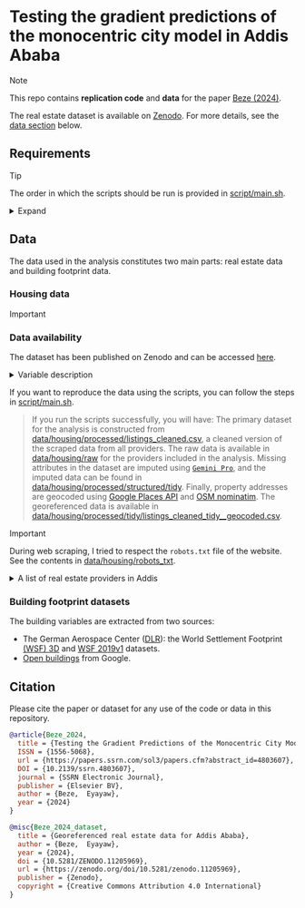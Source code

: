

<!-- README.md is generated by README.qmd. Please edit that file. -->

# Testing the gradient predictions of the monocentric city model in Addis Ababa

> [!NOTE]
>
> This repo contains **replication code** and **data** for the paper
> [Beze
> (2024)](https://papers.ssrn.com/sol3/papers.cfm?abstract_id=4803607).
>
> The real estate dataset is available on
> [Zenodo](https://zenodo.org/records/11205969). For more details, see
> the [data section](#housing-data) below.

## Requirements

> [!TIP]
>
> The order in which the scripts should be run is provided in
> [script/main.sh](./script/main.sh).

<details>
<summary>
Expand
</summary>

- R 4.3.3

> The necessary R packages are listed in the `renv.lock` file. You can
> install them by running the following command in the R console:
>
> ``` r
> # renv::init() # to initialize renv on the project if you don't clone the repo
> renv::restore()
> ```

- Python 3.12

> The necessary Python packages are listed in the `requirements.txt`
> file. You can install them with [uv](https://github.com/astral-sh/uv):
>
> ``` bash
> uv pip install -r requirements.txt
> ```

</details>

## Data

The data used in the analysis constitutes two main parts: real estate
data and building footprint data.

### Housing data

> [!IMPORTANT]
>
> ### Data availability
>
> The dataset has been published on Zenodo and can be accessed
> [here](https://zenodo.org/records/11205969).

<details>
<summary>
Variable description
</summary>

| var                            | description                                                                       | group                      | remark                                                                                                                                                          |
|--------------------------------|-----------------------------------------------------------------------------------|----------------------------|-----------------------------------------------------------------------------------------------------------------------------------------------------------------|
| id                             | ID of the property (prepended with the provider name)                             |                            | The ID uniquely identifies properties; in the raw data, it may not have been, even within a provider.                                                           |
| listing_type                   | Listing type (for rent or sale etc.)                                              | listing and property types | Parsed if not provided                                                                                                                                          |
| property_type                  | Property type (house, apartment, etc.)                                            | listing and property types | Parsed if not provided                                                                                                                                          |
| price                          | Price of the property in local currency (Ethiopian Birr (ETB))                    | price                      | Other currency units are converted to ETB                                                                                                                       |
| price_type                     | The type of price (fixed, negotiable, etc.)                                       | price                      | Parsed if not provided                                                                                                                                          |
| price_adj                      | Price of the property adjusted for inflation                                      | price                      |                                                                                                                                                                 |
| price_sqm                      | Price of the property per square meter                                            | price                      |                                                                                                                                                                 |
| price_adj_sqm                  | Price of the property per square meter adjusted for inflation                     | price                      |                                                                                                                                                                 |
| size_sqm                       | Floor area of the property in square meters                                       | size                       | Imputed if not provided                                                                                                                                         |
| size_sqm_is_imputed            | Yes if the floor area of the property was imputed                                 | size                       |                                                                                                                                                                 |
| plot_size                      | Lot size of the property in square meters                                         | size                       |                                                                                                                                                                 |
| address                        | Address of the property (untouched as provided)                                   | address                    |                                                                                                                                                                 |
| address_main                   | Address of the property (manually corrected or cleaned)                           | address                    | The address of the property has been manually corrected or cleaned. Addresses for properties have been manually extracted from the description of the property. |
| address_alt                    | Address of the property (extracted with Gemini Pro)                               | address                    | Equals to address_main if extraction failed or null                                                                                                             |
| unique_address_grp             | Address group counter                                                             | address                    | This variable identifies properties with the same addresses.                                                                                                    |
| place_name                     | The name of the geocoded place, from the geocoding api,address                    | address                    |                                                                                                                                                                 |
| place_id                       | The id of the geocoded place                                                      | address                    |                                                                                                                                                                 |
| subcity                        | The subcity name                                                                  | address                    |                                                                                                                                                                 |
| lng                            | The longitude of the property location                                            | address                    |                                                                                                                                                                 |
| lat                            | The latitude of the property location                                             | address                    |                                                                                                                                                                 |
| is_lng_lat_sampled             | Yes if lng,lat is sampled                                                         | address                    | When the address is broad like “Bole” or even “Addis Ababa” a random (lng,lat) can be sampled from the subcity or Addis polygons.”                              |
| date_published                 | The date the property was published on the website                                | time                       |                                                                                                                                                                 |
| time                           | The month (formatted year-month-01) the property was published on the website     | time                       |                                                                                                                                                                 |
| year                           | The year the property was published on the website                                | time                       |                                                                                                                                                                 |
| quarter                        | The quarter the property was published on the website                             | time                       |                                                                                                                                                                 |
| title                          | The title of the property ad                                                      | description                |                                                                                                                                                                 |
| description                    | The description of the property ad                                                | description                |                                                                                                                                                                 |
| num_bedrooms                   | The number of bedrooms in the property                                            | features                   |                                                                                                                                                                 |
| num_bathrooms                  | The number of bathrooms in the property                                           | features                   |                                                                                                                                                                 |
| num_images                     | The number of images in the property ad                                           | features                   |                                                                                                                                                                 |
| features                       | A list of additional features of the property                                     | features                   | A list of additional features, unstructured.                                                                                                                    |
| condition                      | The condition of the property                                                     | features                   |                                                                                                                                                                 |
| furnishing                     | The furnishing level of the property                                              | features                   | E.g. fully furnished, semi-furnished, etc.                                                                                                                      |
| pets                           | Yes if pets are allowed in the property                                           | features                   | Applicable to rentals. Parsed if not provided                                                                                                                   |
| floor                          | The floor location of the property                                                | features                   | Applicable to apartments. It may refer to the number of floors in some cases.                                                                                   |
| garden                         | Yes if the property has a garden                                                  | features                   | Parsed if not provided                                                                                                                                          |
| parking                        | Yes if the property has parking                                                   | features                   | Parsed if not provided                                                                                                                                          |
| kitchen                        | Yes if the property has a kitchen                                                 | features                   | Parsed if not provided                                                                                                                                          |
| elevator                       | Yes if the property has an elevator                                               | features                   | Parsed if not provided                                                                                                                                          |
| balcony                        | Yes if the property has a balcony                                                 | features                   | Parsed if not provided                                                                                                                                          |
| water                          | Yes if the property has water                                                     | features                   | Parsed if not provided                                                                                                                                          |
| power                          | Yes if the property has electricity                                               | features                   | Parsed if not provided                                                                                                                                          |
| seller_address                 | The address of the seller mentioned in the ad                                     |                            | Phone number, email or social media information about the seller/agent.                                                                                         |
| dist_meskel_square             | The distance from the property location to the CBD (Meskel Square) in km          | Distance to the CBD        |                                                                                                                                                                 |
| dist_arat_kilo                 | The distance from the property location to the CBD (Arat Kilo) in km              | Distance to the CBD        |                                                                                                                                                                 |
| dist_piassa                    | The distance from the property location to the CBD (Piassa) in km                 | Distance to the CBD        |                                                                                                                                                                 |
| exchange_rate                  | Monthly Birr to USD exchange rates                                                |                            | Source: National Bank of Ethiopia                                                                                                                               |
| misclassified_or_outliers_flag | Yes if the property’s listing or type are thought to be misclassified or outlier. |                            |                                                                                                                                                                 |

</details>

If you want to reproduce the data using the scripts, you can follow the
steps in [script/main.sh](./script/main.sh).

> If you run the scripts successfully, you will have: The primary
> dataset for the analysis is constructed from
> [data/housing/processed/listings_cleaned.csv](data/housing/processed/listings_cleaned.csv),
> a cleaned version of the scraped data from all providers. The raw data
> is available in [data/housing/raw](data/housing/raw) for the providers
> included in the analysis. Missing attributes in the dataset are
> imputed using
> [`Gemini Pro`](https://github.com/google-gemini/generative-ai-python),
> and the imputed data can be found in
> [data/housing/processed/structured/tidy](data/housing/processed/structured/tidy/).
> Finally, property addresses are geocoded using [Google Places
> API](https://developers.google.com/maps/documentation/places/web-service)
> and [OSM
> nominatim](https://nominatim.openstreetmap.org/ui/search.html). The
> georeferenced data is available in
> [data/housing/processed/tidy/listings_cleaned_tidy\_\_geocoded.csv](data/housing/processed/tidy/listings_cleaned_tidy__geocoded.csv).

> [!IMPORTANT]
>
> During web scraping, I tried to respect the `robots.txt` file of the
> website. See the contents in
> [data/housing/robots_txt](data/housing/robots_txt/).

<details>
<summary>
A list of real estate providers in Addis
</summary>

| name                                                                                                           | num_ads |
|----------------------------------------------------------------------------------------------------------------|---------|
| [Loozap Ethiopia](https://et.loozap.com/category/real-estate-house-apartment-and-land)                         | 75358   |
| [Cari Africa Homes](https://homes.et.cari.africa/)                                                             | 42612   |
| [AfroTie](https://play.google.com/store/apps/details?id=com.ewaywednesday.amoge.ewaywednesday&hl=en_US&gl=US)  | 30000   |
| [JIji](https://jiji.com.et/real-estate)                                                                        | 12272   |
| [Qefira](https://web.archive.org/web/20230530142104/https://www.qefira.com/property-rentals-sales/addis-ababa) | 8121    |
| [Ethiopia Property Centre](https://ethiopiapropertycentre.com/addis-ababa)                                     | 3649    |
| [Engocha](https://engocha.com/classifieds)                                                                     | 2059    |
| [Real Ethio](https://www.realethio.com/search-result-page/?location%5B%5D=addis-ababa)                         | 1585    |
| [Airbnb Addis Ababa](https://www.airbnb.com/s/Addis%20Ababa-Ababa--Ethiopia/homes?adults=)                     | 1000    |
| [EthiopianHome](https://www.ethiopianhome.com/city/addis_ababa-1/)                                             | 990     |
| [Ethiopian Properties](https://www.ethiopianproperties.com/property-type/residential/)                         | 880     |
| [Sarrbet](https://sarrbet.com/with-list-layout/)                                                               | 741     |
| [Ethiopia Realty](https://ethiopiarealty.com/search-results/?location%5B%5D=addis-ababa)                       | 717     |
| [Ermithe Ethiopia](https://ermitheethiopia.com/all-ads/listing-category/property/)                             | 645     |
| [LiveEthio](https://livingethio.com/site/property)                                                             | 625     |
| [ZeGebeya.com](https://zegebeya.com/properties/)                                                               | 560     |
| [Zerzir](https://zerzir.com/ads/real-estate/)                                                                  | 539     |
| [Real Addis](https://www.realaddis.com/property-search/)                                                       | 513     |
| [Beten](https://betenethiopia.com/)                                                                            | 495     |
| [Kemezor](https://et.kemezor.com/products?type=house&city=addis%20ababa)                                       | 434     |
| [HahuZon](https://hahuzon.com/listing-category/property-rentals-sales/)                                        | 400     |
| [Ethiobetoch](https://www.ethiobetoch.com/propertylisting)                                                     | 315     |
| [Verenda](https://www.verenda.et/)                                                                             | 285     |
| [Mondinion](https://www.mondinion.com/Real_Estate/country/Ethiopia/)                                           | 268     |
| [Yegna Home](https://yegnahome.com/search-result-page?propertyType=Apartment)                                  | 247     |
| [Expat](https://www.expat.com/en/housing/africa/ethiopia/addis-ababa/)                                         | 233     |
| [Keys to Addis](https://keystoaddis.com/search-results/?keyword=&location%5B%5D=addis-ababa)                   | 219     |
| [Ebuy](https://www.ebuy.et/properties?type=property)                                                           | 216     |
| [Addis Agents](https://rentinaddisagent.com/listing/)                                                          | 195     |
| [Rent in Addis Agent](https://www.addisagents.com/property-types/residential/)                                 | 175     |
| [Betoch](https://www.betoch.com/property/)                                                                     | 126     |
| [Sheger Home](https://shegerhome.com/)                                                                         | 120     |
| [Ethio Broker](https://www.ethiobroker.com/property/filter?is_rental=0)                                        | 105     |
| [Betbegara](https://www.betbegara.com/)                                                                        | 83      |
| [Addis Property Listings](https://addispropertylistings.com/all-properties)                                    | 76      |
| [Shega Home](https://shegahome.com/properties)                                                                 | 60      |
| [Realtor Ethiopia](https://realtor.com.et/store/)                                                              | 33      |
| [Addis Gojo](https://addisgojo.com)                                                                            | 32      |
| Notes: The number of ads is as of April 2024. Qefira shut down in June 2023.                                   |         |

</details>

### Building footprint datasets

The building variables are extracted from two sources:

- The German Aerospace Center ([DLR](https://www.dlr.de/en)): the World
  Settlement Footprint [(WSF)
  3D](https://geoservice.dlr.de/web/maps/eoc:wsf3d) and [WSF
  2019v1](https://download.geoservice.dlr.de/WSF2019/) datasets.
- [Open buildings](https://sites.research.google/open-buildings/) from
  Google.

## Citation

Please cite the paper or dataset for any use of the code or data in this
repository.

``` bibtex
@article{Beze_2024,
  title = {Testing the Gradient Predictions of the Monocentric City Model in Addis Ababa},
  ISSN = {1556-5068},
  url = {https://papers.ssrn.com/sol3/papers.cfm?abstract_id=4803607},
  DOI = {10.2139/ssrn.4803607},
  journal = {SSRN Electronic Journal},
  publisher = {Elsevier BV},
  author = {Beze,  Eyayaw},
  year = {2024}
}
```

``` bibtex
@misc{Beze_2024_dataset,
  title = {Georeferenced real estate data for Addis Ababa},
  author = {Beze,  Eyayaw},
  year = {2024},
  doi = {10.5281/ZENODO.11205969},
  url = {https://zenodo.org/doi/10.5281/zenodo.11205969},
  publisher = {Zenodo},
  copyright = {Creative Commons Attribution 4.0 International}
}
```

